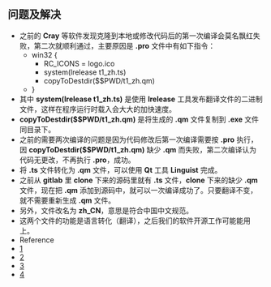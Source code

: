 
## 问题及解决

- 之前的 **Cray** 等软件发现克隆到本地或修改代码后的第一次编译会莫名飘红失败，第二次就顺利通过，主要原因是 **.pro** 文件中有如下指令：
  - win32 {
    - RC_ICONS = logo.ico
    - system(lrelease t1_zh.ts)
    - copyToDestdir($$PWD/t1_zh.qm)
  - }
- 其中 **system(lrelease t1_zh.ts)** 是使用 **lrelease** 工具发布翻译文件的二进制文件，这样在程序运行时载入会大大的加快速度。
- **copyToDestdir($$PWD/t1_zh.qm)** 是将生成的 **.qm** 文件复制到 **.exe** 文件同目录下。
- 之前的需要两次编译的问题是因为代码修改后第一次编译需要按 **.pro** 执行，因 **copyToDestdir($$PWD/t1_zh.qm)** 缺少 **.qm** 而失败，第二次编译认为代码无更改，不再执行 **.pro**，成功。
- 将 **.ts** 文件转化为 **.qm** 文件，可以使用 **Qt** 工具 **Linguist** 完成。
- 之前从 **gitlab** 里 **clone** 下来的源码里就有 **.ts** 文件，**clone** 下来的缺少 **.qm** 文件，现在把 **.qm** 添加到源码中，就可以一次编译成功了。只要翻译不变，就不需要重新生成 **.qm** 文件。
- 另外，文件改名为 **zh_CN**，意思是符合中国中文规范。
- 这两个文件的功能是语言转化（翻译），之后我们的软件开源工作可能能用上。
- Reference
- [1](https://blog.csdn.net/chase_hung/article/details/90106533)
- [2](https://www.likecs.com/show-125381.html)
- [3](https://juejin.cn/post/6844903876257120263)
- [4](https://blog.csdn.net/iriczhao/article/details/121453722)